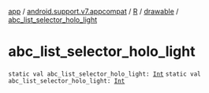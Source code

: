 [app](../../../index.md) / [android.support.v7.appcompat](../../index.md) / [R](../index.md) / [drawable](index.md) / [abc_list_selector_holo_light](.)

# abc_list_selector_holo_light

`static val abc_list_selector_holo_light: `[`Int`](https://kotlinlang.org/api/latest/jvm/stdlib/kotlin/-int/index.html)
`static val abc_list_selector_holo_light: `[`Int`](https://kotlinlang.org/api/latest/jvm/stdlib/kotlin/-int/index.html)
